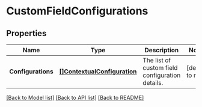 # CustomFieldConfigurations

## Properties
Name | Type | Description | Notes
------------ | ------------- | ------------- | -------------
**Configurations** | [**[]ContextualConfiguration**](ContextualConfiguration.md) | The list of custom field configuration details. | [default to null]

[[Back to Model list]](../README.md#documentation-for-models) [[Back to API list]](../README.md#documentation-for-api-endpoints) [[Back to README]](../README.md)

